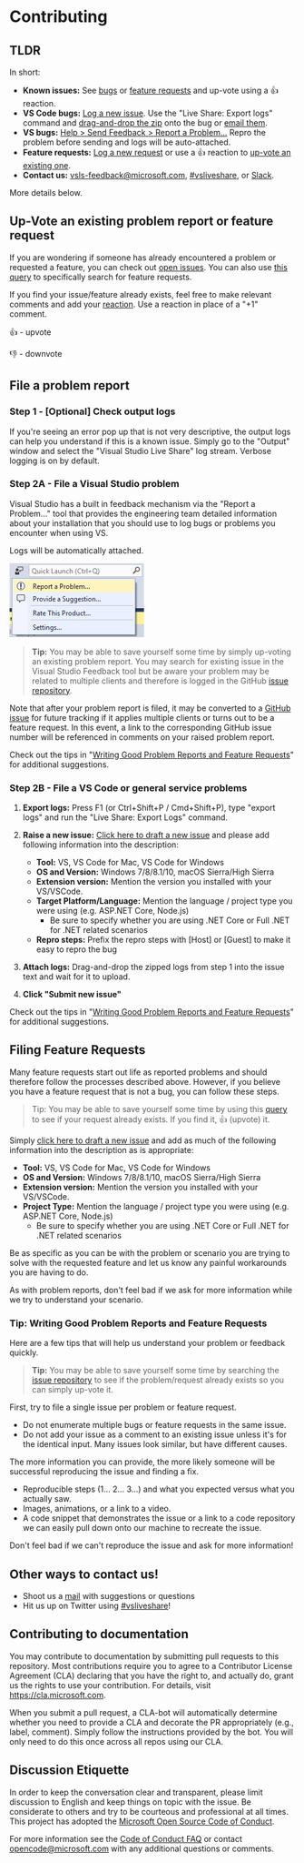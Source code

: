 <!--
Copyright © Microsoft Corporation
All rights reserved.
Creative Commons Attribution 4.0 License (International): https://creativecommons.org/licenses/by/4.0/legalcode
-->

# Contributing

## TLDR

In short:

- **Known issues:** See [bugs](https://aka.ms/vsls-bugs) or [feature requests](https://aka.ms/vsls-feature-requests) and up-vote using a 👍 reaction.
- **VS Code bugs:** [Log a new issue](https://aka.ms/vsls-new-issue). Use the "Live Share: Export logs" command and [drag-and-drop the zip](https://help.github.com/articles/file-attachments-on-issues-and-pull-requests/) onto the bug or [email them](mailto:vsls-feedback@microsoft.com).
- **VS bugs:** [Help > Send Feedback > Report a Problem...](https://docs.microsoft.com/en-us/visualstudio/ide/how-to-report-a-problem-with-visual-studio-2017) Repro the problem before sending and logs will be auto-attached.
- **Feature requests:** [Log a new request](https://aka.ms/vsls-new-issue) or use a 👍 reaction to [up-vote an existing one](https://aka.ms/vsls-feature-requests).
- **Contact us:** [vsls-feedback@microsoft.com](mailto:vsls-feedback@microsoft.com), [#vsliveshare](https://aka.ms/vsls-twitter), or [Slack](https://aka.ms/vsls-slack).

More details below.

## Up-Vote an existing problem report or feature request

If you are wondering if someone has already encountered a problem or requested a feature, you can check out [open issues](https://github.com/Microsoft/live-share/issues). You can also use [this query](https://aka.ms/vsls-feature-requests) to specifically search for feature requests.

If you find your issue/feature already exists, feel free to make relevant comments and add your [reaction](https://github.com/blog/2119-add-reactions-to-pull-requests-issues-and-comments). Use a reaction in place of a "+1" comment.

👍 - upvote

👎 - downvote

## File a problem report

### Step 1 - [Optional] Check output logs

If you're seeing an error pop up that is not very descriptive, the output logs can help you understand if this is a known issue.  Simply go to the "Output" window and select the "Visual Studio Live Share" log stream.  Verbose logging is on by default.

### Step 2A - File a Visual Studio problem

Visual Studio has a built in feedback mechanism via the "Report a Problem..." tool that provides the engineering team detailed information about your installation that you should use to log bugs or problems you encounter when using VS.

Logs will be automatically attached.

![Image of Report a Problem...](docs/media/vs-feedback.png) 

> **Tip:** You may be able to save yourself some time by simply up-voting an existing problem report.  You may search for existing issue in the Visual Studio Feedback tool but be aware your problem may be related to multiple clients and therefore is logged in the GitHub [issue repository](https://github.com/Microsoft/live-share/issues).

Note that after your problem report is filed, it may be converted to a [GitHub issue](https://github.com/Microsoft/live-share/issues) for future tracking if it applies multiple clients or turns out to be a feature request. In this event, a link to the corresponding GitHub issue number will be referenced in comments on your raised problem report. 

Check out the tips in "[Writing Good Problem Reports and Feature Requests](#tip-writing-good-problem-reports-and-feature-requests)" for additional suggestions.

### Step 2B - File a VS Code or general service problems

1. **Export logs:** Press F1 (or Ctrl+Shift+P / Cmd+Shift+P), type "export logs" and run the "Live Share: Export Logs" command.

2. **Raise a new issue:** [Click here to draft a new issue](https://aka.ms/vsls-new-issue) and please add following information into the description:


    - **Tool:** VS, VS Code for Mac, VS Code for Windows
    - **OS and Version:** Windows 7/8/8.1/10, macOS Sierra/High Sierra
    - **Extension version:** Mention the version you installed with your VS/VSCode.
    - **Target Platform/Language:** Mention the language / project type you were using (e.g. ASP.NET Core, Node.js)
        - Be sure to specify whether you are using .NET Core or Full .NET for .NET related scenarios
    - **Repro steps:** Prefix the repro steps with [Host] or [Guest] to make it easy to repro the bug

3. **Attach logs:** Drag-and-drop the zipped logs from step 1 into the issue text and wait for it to upload.

4. **Click "Submit new issue"**

Check out the tips in "[Writing Good Problem Reports and Feature Requests](#tip-writing-good-problem-reports-and-feature-requests)" for additional suggestions.

## Filing Feature Requests

Many feature requests start out life as reported problems and should therefore follow the processes described above.  However, if you believe you have a feature request that is not a bug, you can follow these steps.

> Tip: You may be able to save yourself some time by using this [query](https://aka.ms/vsls-feature-requests) to see if your request already exists.  If you find it, 👍 (upvote) it.

Simply [click here to draft a new issue](https://aka.ms/vsls-new-issue) and  add as much of the following information into the description as is appropriate:

- **Tool:** VS, VS Code for Mac, VS Code for Windows
- **OS and Version:** Windows 7/8/8.1/10, macOS Sierra/High Sierra
- **Extension version:** Mention the version you installed with your VS/VSCode.
- **Project Type:** Mention the language / project type you were using (e.g. ASP.NET Core, Node.js)
  - Be sure to specify whether you are using .NET Core or Full .NET for .NET related scenarios

Be as specific as you can be with the problem or scenario you are trying to solve with the requested feature and let us know any painful workarounds you are having to do.

As with problem reports, don't feel bad if we ask for more information while we try to understand your scenario.

### Tip: Writing Good Problem Reports and Feature Requests

Here are a few tips that will help us understand your problem or feedback quickly.

> **Tip:** You may be able to save yourself some time by searching the [issue repository](https://github.com/Microsoft/live-share/issues) to see if the problem/request already exists so you can simply up-vote it.

First, try to file a single issue per problem or feature request.

* Do not enumerate multiple bugs or feature requests in the same issue.
* Do not add your issue as a comment to an existing issue unless it's for the identical input. Many issues look similar, but have different causes.

The more information you can provide, the more likely someone will be successful reproducing the issue and finding a fix. 

* Reproducible steps (1... 2... 3...) and what you expected versus what you actually saw. 
* Images, animations, or a link to a video.
* A code snippet that demonstrates the issue or a link to a code repository we can easily pull down onto our machine to recreate the issue. 

Don't feel bad if we can't reproduce the issue and ask for more information!

## Other ways to contact us!

- Shoot us a [mail](mailto:vsls-feedback@microsoft.com) with suggestions or questions
- Hit us up on Twitter using [#vsliveshare](https://twitter.com/search?f=tweets&q=%23vsliveshare&src=typd)!

## Contributing to documentation

You may contribute to documentation by submitting pull requests to this repository. Most contributions require you to agree to a Contributor License Agreement (CLA) declaring that you have the right to, and actually do, grant us the rights to use your contribution. For details, visit https://cla.microsoft.com.

When you submit a pull request, a CLA-bot will automatically determine whether you need to provide
a CLA and decorate the PR appropriately (e.g., label, comment). Simply follow the instructions
provided by the bot. You will only need to do this once across all repos using our CLA.

## Discussion Etiquette

In order to keep the conversation clear and transparent, please limit discussion to English and keep things on topic with the issue. Be considerate to others and try to be courteous and professional at all times. This project has adopted the [Microsoft Open Source Code of Conduct](https://opensource.microsoft.com/codeofconduct/).

For more information see the [Code of Conduct FAQ](https://opensource.microsoft.com/codeofconduct/faq/) or contact [opencode@microsoft.com](mailto:opencode@microsoft.com) with any additional questions or comments.
